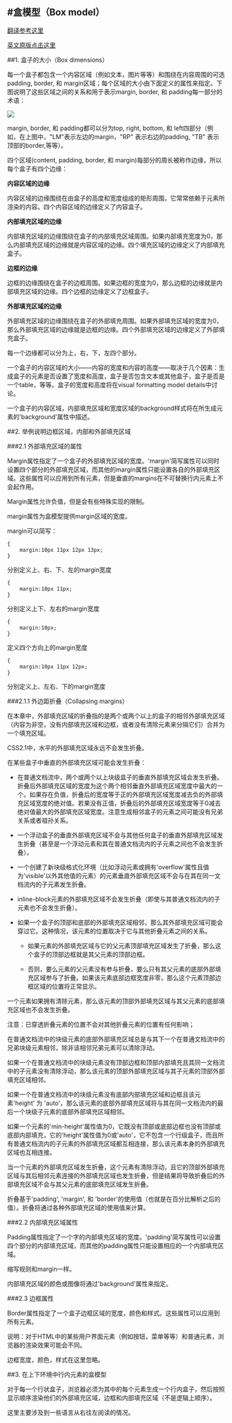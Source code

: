 #盒模型（Box model）
---
[翻译参考这里](http://www.cnblogs.com/-Milo/archive/2010/12/28/2873637.html)

[英文原版点击这里](http://dev.w3.org/csswg/css2/box.html)

##1. 盒子的大小（Box dimensions）

每一个盒子都包含一个内容区域（例如文本，图片等等）和围绕在内容周围的可选padding, border, 和 margin区域；每个区域的大小由下面定义的属性来指定。下图说明了这些区域之间的关系和用于表示margin, border, 和 padding每一部分的术语：

![](../img/boxdim.png)


margin, border, 和 padding都可以分为top, right, bottom, 和 left四部分（例如，在上图中，"LM"表示左边的margin，"RP" 表示右边的padding, "TB" 表示顶部的border,等等）。

四个区域(content, padding, border, 和 margin)每部分的周长被称作边缘，所以每个盒子有四个边缘：

**内容区域的边缘**

内容区域的边缘围绕在由盒子的高度和宽度组成的矩形周围，它常常依赖于元素所渲染的内容。四个内容区域的边缘定义了内容盒子。

**内部填充区域的边缘**

内部填充区域的边缘围绕在盒子的内部填充区域周围。如果内部填充宽度为0，那么内部填充区域的边缘就是内容区域的边缘。四个填充区域的边缘定义了内部填充盒子。

**边框的边缘**

边框的边缘围绕在盒子的边框周围。如果边框的宽度为0，那么边框的边缘就是内部填充区域的边缘。四个边框的边缘定义了边框盒子。

**外部填充区域的边缘**

外部填充区域的边缘围绕在盒子的外部填充周围。如果外部填充区域的宽度为0，那么外部填充区域的边缘就是边框的边缘。四个外部填充区域的边缘定义了外部填充盒子。

每一个边缘都可以分为上，右，下，左四个部分。

一个盒子的内容区域的大小——内容的宽度和内容的高度——取决于几个因素：生成盒子的元素是否设置了宽度和高度，盒子是否包含文本或其他盒子，盒子是否是一个table，等等。盒子的宽度和高度将在visual formatting model details中讨论。

一个盒子的内容区域，内部填充区域和宽度区域的background样式将在所生成元素的'background'属性中描述。

##2. 举例说明边框区域，内部和外部填充区域

###2.1 外部填充区域的属性

Margin属性指定了一个盒子的外部填充区域的宽度。'margin'简写属性可以同时设置四个部分的外部填充区域，而其他的margin属性只能设置各自的外部填充区域。这些属性可以应用到所有元素，但是垂直的margins在不可替换行内元素上不会起作用。

Margin属性允许负值，但是会有些特殊实现的限制。

margin属性为盒模型提供margin区域的宽度。

margin可以简写：

	{
		margin:10px 11px 12px 13px; 
	}
分别定义上、右、下、左的margin宽度

	{
		margin:10px 11px;
	}
分别定义上下、左右的margin宽度

	{
		margin:10px;
	}
定义四个方向上的margin宽度

	{
		margin:10px 11px 12px;
	}
分别定义上、左右、下的margin宽度

###2.1.1 外边距折叠（Collapsing margins）

在本章中，外部填充区域的折叠指的是两个或两个以上的盒子的相邻外部填充区域（内容为非空，没有内部填充区域和边框，或者没有清除元素来分隔它们）合并为一个填充区域。

CSS2.1中，水平的外部填充区域永远不会发生折叠。

在某些盒子中垂直的外部填充区域可能会发生折叠：

- 在普通文档流中，两个或两个以上块级盒子的垂直外部填充区域会发生折叠。折叠后外部填充区域的宽度为这个两个相邻垂直外部填充区域宽度中最大的一个。如果存在负值，折叠后的宽度等于正的外部填充区域宽度减去负的外部填充区域宽度的绝对值。若果没有正值，折叠后的外部填充区域宽度等于0减去绝对值最大的外部填充区域宽度。注意生成相邻盒子的元素之间可能没有兄弟关系或者祖孙关系。


- 一个浮动盒子的垂直外部填充区域不会与其他任何盒子的垂直外部填充区域发生折叠（甚至是一个浮动元素和其在普通文档流内的子元素之间也不会发生折叠）。


- 一个创建了新块级格式化环境（比如浮动元素或拥有'overflow'属性且值为'visible'以外其他值的元素）的元素垂直外部填充区域不会与在其在同一文档流内的子元素发生折叠。


- inline-block元素的外部填充区域不会发生折叠（即使与其普通文档流内的子元素也不会发生折叠）。


- 如果一个盒子的顶部和底部的外部填充区域相邻，那么其外部填充区域可能会穿过它。这种情况，该元素的位置取决于它与其他折叠元素之间的关系。


	- 如果元素的外部填充区域与它的父元素顶部填充区域发生了折叠，那么这个盒子的顶部边框就是其父元素的顶部边框。
	
	
	-  否则，要么元素的父元素没有参与折叠，要么只有其父元素的底部外部填充区域参与了折叠。如果该元素底部边框宽度非零，那么这个元素顶部边框区域的位置将正常显示。


一个元素如果拥有清除元素，那么该元素的顶部外部填充区域与其父元素的底部填充区域也不会发生折叠。

注意：已穿透折叠元素的位置不会对其他折叠元素的位置有任何影响；

在普通文档流中的块级元素的底部外部填充区域总是与其下一个在普通文档流中的兄弟块级元素相邻，除非该相邻兄弟元素可以清除浮动。

如果一个在普通文档流中的块级元素没有顶部边框和顶部内部填充且其同一文档流中的子元素没有清除浮动，那么该元素的顶部外部填充区域与其子元素的顶部外部填充区域相邻。

如果一个在普通文档流中的块级元素没有底部内部填充区域和边框且该元素'height' 为 'auto'，那么该元素的底部外部填充区域将与其在同一文档流内的最后一个块级子元素的底部外部填充区域相邻。

如果一个元素的'min-height'属性值为0，它既没有顶部或底部边框也没有顶部或底部内部填充，它的'height'属性值为0或'auto'，它不包含一个行级盒子，而且所有普通文档流内的子元素的外部填充区域都互相连接，那么该元素本身的外部填充区域也互相连接。

当一个元素的外部填充区域发生折叠，这个元素有清除浮动，且它的顶部外部填充区域与其后相邻元素连接的外部填充区域也发生折叠，但是结果将导致折叠后的外部填充区域不会与其父元素的底部填充区域发生折叠。

折叠基于'padding', 'margin', 和 'border'的使用值（也就是在百分比解析之后的值）。折叠将通过各种外部填充区域的使用值来计算。

###2.2 内部填充区域属性

Padding属性指定了一个字的内部填充区域的宽度。'padding'简写属性可以设置四个部分的内部填充区域，而其他的padding属性只能设置相应的一个内部填充区域。

缩写规则和margin一样。

内部填充区域的颜色或图像将通过'background'属性来指定。

###2.3 边框属性

Border属性指定了一个盒子边框区域的宽度，颜色和样式。这些属性可以应用到所有元素。

说明：对于HTML中的某些用户界面元素（例如按钮，菜单等等）和普通元素，浏览器的渲染效果可能会不同。

边框宽度，颜色，样式在这里忽略。

##3. 在上下环境中行内元素的盒模型

对于每一个行状盒子，浏览器必须为其中的每个元素生成一个行内盒子，然后按照显示顺序渲染他们的外部填充区域，边框和内部填充区域（不是逻辑上顺序）。

这里主要涉及到一些语言从右往左阅读的情况。